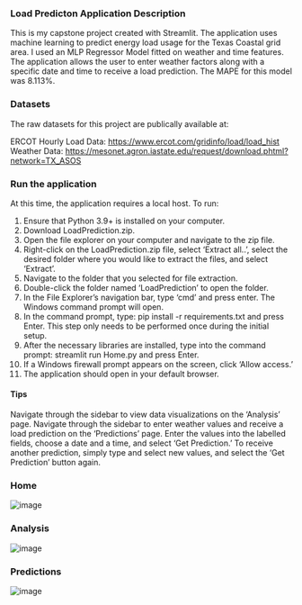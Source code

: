### Load Predicton Application Description
This is my capstone project created with Streamlit. The application uses machine learning to predict energy load usage for the Texas Coastal grid area. 
I used an MLP Regressor Model fitted on weather and time features. The application allows the user to enter weather factors along with a specific date and time to receive a load prediction.
The MAPE for this model was 8.113%.


### Datasets
The raw datasets for this project are publically available at:

ERCOT Hourly Load Data: https://www.ercot.com/gridinfo/load/load_hist  
Weather Data: https://mesonet.agron.iastate.edu/request/download.phtml?network=TX_ASOS

### Run the application
At this time, the application requires a local host. To run: 

1. Ensure that Python 3.9+ is installed on your computer.
2. Download LoadPrediction.zip. 
3. Open the file explorer on your computer and navigate to the zip file. 
4. Right-click on the LoadPrediction.zip file, select ‘Extract all..’, select the desired folder where you 
would like to extract the files, and select ‘Extract’. 
5. Navigate to the folder that you selected for file extraction. 
6. Double-click the folder named ‘LoadPrediction’ to open the folder.
7. In the File Explorer’s navigation bar, type ‘cmd’ and press enter. The Windows command 
prompt will open.
8. In the command prompt, type: pip install -r requirements.txt and press Enter. This step only 
needs to be performed once during the initial setup.
9. After the necessary libraries are installed, type into the command prompt: streamlit run 
Home.py and press Enter.
10. If a Windows firewall prompt appears on the screen, click ‘Allow access.’
11. The application should open in your default browser. 

#### Tips
Navigate through the sidebar to view data visualizations on the ‘Analysis’ page.
Navigate through the sidebar to enter weather values and receive a load prediction on the 
‘Predictions’ page. Enter the values into the labelled fields, choose a date and a time, and select 
‘Get Prediction.’ To receive another prediction, simply type and select new values, and select 
the ‘Get Prediction’ button again.

### Home
![image](https://github.com/abw2861/LoadPredictionModel/assets/103956143/2749e417-90ba-4e6c-9626-e5a872a10f1a)

### Analysis
![image](https://github.com/abw2861/LoadPredictionModel/assets/103956143/3ea92438-eb37-44be-8066-fa5565e0234f)

### Predictions
![image](https://github.com/abw2861/LoadPredictionModel/assets/103956143/2b05f48a-9fc8-4c6c-8d37-89eec39baecc)

